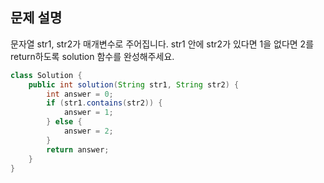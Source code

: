 ## 문제 설명
문자열 str1, str2가 매개변수로 주어집니다. str1 안에 str2가 있다면 1을 없다면 2를 return하도록 solution 함수를 완성해주세요.


```java
class Solution {
    public int solution(String str1, String str2) {
        int answer = 0;
        if (str1.contains(str2)) {
            answer = 1;
        } else {
            answer = 2;
        }
        return answer;
    }
}

```
